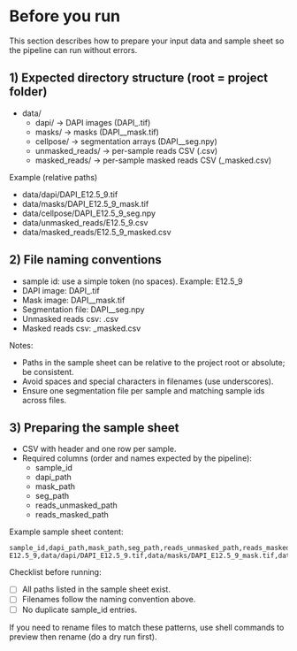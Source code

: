 # Before you run

This section describes how to prepare your input data and sample sheet so the pipeline can run without errors.

## 1) Expected directory structure (root = project folder)
- data/
  - dapi/                       -> DAPI images (DAPI_<sample>.tif)
  - masks/                      -> masks (DAPI_<sample>_mask.tif)
  - cellpose/                   -> segmentation arrays (DAPI_<sample>_seg.npy)
  - unmasked_reads/             -> per-sample reads CSV (<sample>.csv)
  - masked_reads/               -> per-sample masked reads CSV (<sample>_masked.csv)

Example (relative paths)
- data/dapi/DAPI_E12.5_9.tif
- data/masks/DAPI_E12.5_9_mask.tif
- data/cellpose/DAPI_E12.5_9_seg.npy
- data/unmasked_reads/E12.5_9.csv
- data/masked_reads/E12.5_9_masked.csv

## 2) File naming conventions
- sample id: use a simple token (no spaces). Example: E12.5_9
- DAPI image: DAPI_<sample>.tif
- Mask image: DAPI_<sample>_mask.tif
- Segmentation file: DAPI_<sample>_seg.npy
- Unmasked reads csv: <sample>.csv
- Masked reads csv: <sample>_masked.csv

Notes:
- Paths in the sample sheet can be relative to the project root or absolute; be consistent.
- Avoid spaces and special characters in filenames (use underscores).
- Ensure one segmentation file per sample and matching sample ids across files.

## 3) Preparing the sample sheet
- CSV with header and one row per sample.
- Required columns (order and names expected by the pipeline):
  - sample_id
  - dapi_path
  - mask_path
  - seg_path
  - reads_unmasked_path
  - reads_masked_path

Example sample sheet content:
```pgsql
sample_id,dapi_path,mask_path,seg_path,reads_unmasked_path,reads_masked_path
E12.5_9,data/dapi/DAPI_E12.5_9.tif,data/masks/DAPI_E12.5_9_mask.tif,data/cellpose/DAPI_E12.5_9_seg.npy,data/unmasked_reads/E12.5_9.csv,data/masked_reads/E12.5_9_masked.csv
```
Checklist before running:
- [ ] All paths listed in the sample sheet exist.
- [ ] Filenames follow the naming convention above.
- [ ] No duplicate sample_id entries.

If you need to rename files to match these patterns, use shell commands to preview then rename (do a dry run first).
